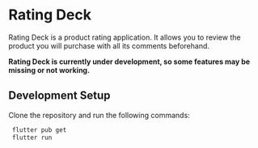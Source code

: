 # Rating Deck

Rating Deck is a product rating application. It allows you to review the product you will purchase with all its comments beforehand.

**Rating Deck is currently under development, so some features may be missing or not working.**


## Development Setup 

Clone the repository and run the following commands:

```bash 
 flutter pub get
 flutter run
```
